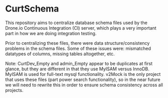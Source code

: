 CurtSchema
==========

This repository aims to centralize database schema files used by the Drone.io Continuous Integration (CI) server, which plays a very important part in how we are doing integration testing.

Prior to centralizing these files, there were data structure/consistency problems in the schema files. Some of these issues were: mismatched datatypes of columns, missing tables altogether, etc.

Note: CurtDev_Empty and admin_Empty appear to be duplicates at first glance, but they are different in that they use MyISAM versus InnoDB. MyISAM is used for full-text mysql functionality. v2Mock is the only project that uses these files (part power search functionality), so in the near future we will need to rewrite this in order to ensure schema consistency across all projects.
